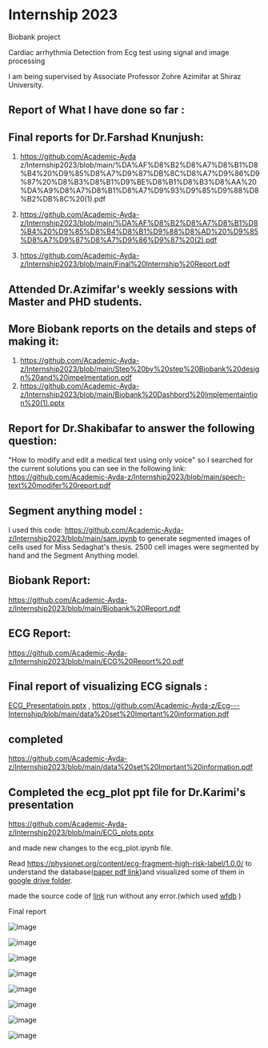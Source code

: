 # Internship 2023
Biobank project

Cardiac arrhythmia Detection from Ecg test using signal and image processing

I am being supervised by Associate Professor Zohre Azimifar at Shiraz University.

## Report of What I have done so far :

## Final reports for Dr.Farshad Knunjush:
1) https://github.com/Academic-Ayda z/Internship2023/blob/main/%DA%AF%D8%B2%D8%A7%D8%B1%D8%B4%20%D9%85%D8%A7%D9%87%DB%8C%D8%A7%D9%86%D9%87%20%D8%B3%D8%B1%D9%BE%D8%B1%D8%B3%D8%AA%20%DA%A9%D8%A7%D8%B1%D8%A7%D9%93%D9%85%D9%88%D8%B2%DB%8C%20(1).pdf

2) https://github.com/Academic-Ayda-z/Internship2023/blob/main/%DA%AF%D8%B2%D8%A7%D8%B1%D8%B4%20%D9%85%D8%B4%D8%B1%D9%88%D8%AD%20%D9%85%D8%A7%D9%87%D8%A7%D9%86%D9%87%20(2).pdf
3) https://github.com/Academic-Ayda-z/Internship2023/blob/main/Final%20Internship%20Report.pdf

## Attended  Dr.Azimifar's weekly sessions with Master and PHD students.

## More Biobank reports on the details and steps of making it:
1) https://github.com/Academic-Ayda-z/Internship2023/blob/main/Step%20by%20step%20Biobank%20design%20and%20impelmentation.pdf
2) https://github.com/Academic-Ayda-z/Internship2023/blob/main/Biobank%20Dashbord%20Implementaintion%20(1).pptx

## Report for Dr.Shakibafar to answer the following question:
  "How to modify and edit a medical text using only voice" so I searched for the current solutions you can see in the following link: https://github.com/Academic-Ayda-z/Internship2023/blob/main/spech-text%20modifer%20report.pdf

## Segment anything model :
I used this code: https://github.com/Academic-Ayda-z/Internship2023/blob/main/sam.ipynb
to generate segmented images of cells used for Miss Sedaghat's thesis.
2500 cell images were segmented by hand and the Segment Anything model.

## Biobank Report:
https://github.com/Academic-Ayda-z/Internship2023/blob/main/Biobank%20Report.pdf

## ECG Report:
https://github.com/Academic-Ayda-z/Internship2023/blob/main/ECG%20Report%20.pdf


## Final report of visualizing ECG signals :
[ECG_Presentatioin.pptx](https://github.com/Academic-Ayda-z/Ecg---Internship/blob/main/ECG_Presentatioin.pptx) , https://github.com/Academic-Ayda-z/Ecg---Internship/blob/main/data%20set%20Imprtant%20information.pdf

## completed 
https://github.com/Academic-Ayda-z/Internship2023/blob/main/data%20set%20Imprtant%20information.pdf

## Completed the ecg_plot ppt file for Dr.Karimi's presentation 
https://github.com/Academic-Ayda-z/Internship2023/blob/main/ECG_plots.pptx

and made new changes to the ecg_plot.ipynb file.

Read https://physionet.org/content/ecg-fragment-high-risk-label/1.0.0/ to understand the database([paper pdf link](https://drive.google.com/file/d/1COB_y73jNy_6JlL_2GeeZF37AjLmUvhn/view?usp=share_link))and visualized some of them in [google drive folder](https://drive.google.com/drive/folders/1gTstRn_Nq08Zk5gSuRHewYVE85lwDqeQ?usp=share_link).

made the source code of [link](https://towardsdatascience.com/detecting-heart-arrhythmias-with-deep-learning-in-keras-with-dense-cnn-and-lstm-add337d9e41f) run without any error.(which used [wfdb](https://physionet.org/content/wfdb-python/4.1.0/) )

Final report


![image](https://github.com/Academic-Ayda-z/Internship2023/assets/103877048/d78b8092-fadf-40ff-a741-47a578e86cc5)

![image](https://github.com/Academic-Ayda-z/Internship2023/assets/103877048/a82b2261-ad96-464f-93ec-fcbc7a47d601)

![image](https://github.com/Academic-Ayda-z/Internship2023/assets/103877048/1d85ddeb-bcaf-47a6-b19b-3e8069280da8)

![image](https://github.com/Academic-Ayda-z/Internship2023/assets/103877048/ca83d642-0352-471f-8bb3-5dce7db2f9ae)

![image](https://github.com/Academic-Ayda-z/Internship2023/assets/103877048/b673ee9a-5795-48d1-b217-68023ab188da)

![image](https://github.com/Academic-Ayda-z/Internship2023/assets/103877048/545a94dd-6d0a-4b38-a82f-28836ac37465)

![image](https://github.com/Academic-Ayda-z/Internship2023/assets/103877048/ae104b1d-56a9-48b3-87c8-e3a825d0798f)


![image](https://github.com/Academic-Ayda-z/Internship2023/assets/103877048/75096237-6919-4204-b9c4-f734a1405b28)
